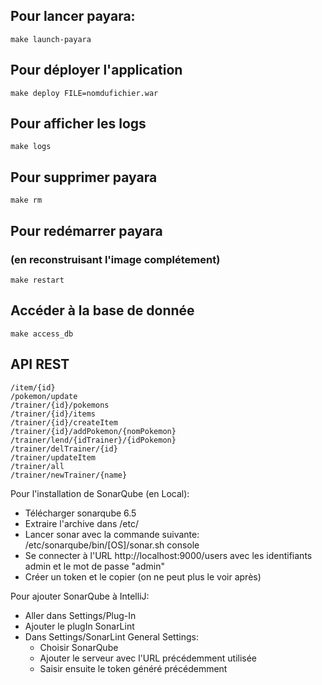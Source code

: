 ## Pour lancer payara:
```
make launch-payara
```

## Pour déployer l'application
```
make deploy FILE=nomdufichier.war
```

## Pour afficher les logs
```
make logs
```

## Pour supprimer payara
```
make rm
```

## Pour redémarrer payara
### (en reconstruisant l'image complétement)
```
make restart
```

## Accéder à la base de donnée
```
make access_db
```

## API REST
    /item/{id}
    /pokemon/update
    /trainer/{id}/pokemons
    /trainer/{id}/items
    /trainer/{id}/createItem
    /trainer/{id}/addPokemon/{nomPokemon}
    /trainer/lend/{idTrainer}/{idPokemon}
    /trainer/delTrainer/{id}
    /trainer/updateItem
    /trainer/all
    /trainer/newTrainer/{name}

Pour l'installation de SonarQube (en Local):
- Télécharger sonarqube 6.5
- Extraire l'archive dans /etc/
- Lancer sonar avec la commande suivante:
/etc/sonarqube/bin/[OS]/sonar.sh console
- Se connecter à l'URL http://localhost:9000/users avec les identifiants admin et le mot de passe "admin"
- Créer un token et le copier (on ne peut plus le voir après)

Pour ajouter SonarQube à IntelliJ:
- Aller dans Settings/Plug-In
- Ajouter le plugIn SonarLint
- Dans Settings/SonarLint General Settings:
  - Choisir SonarQube
  - Ajouter le serveur avec l'URL précédemment utilisée
  - Saisir ensuite le token généré précédemment

